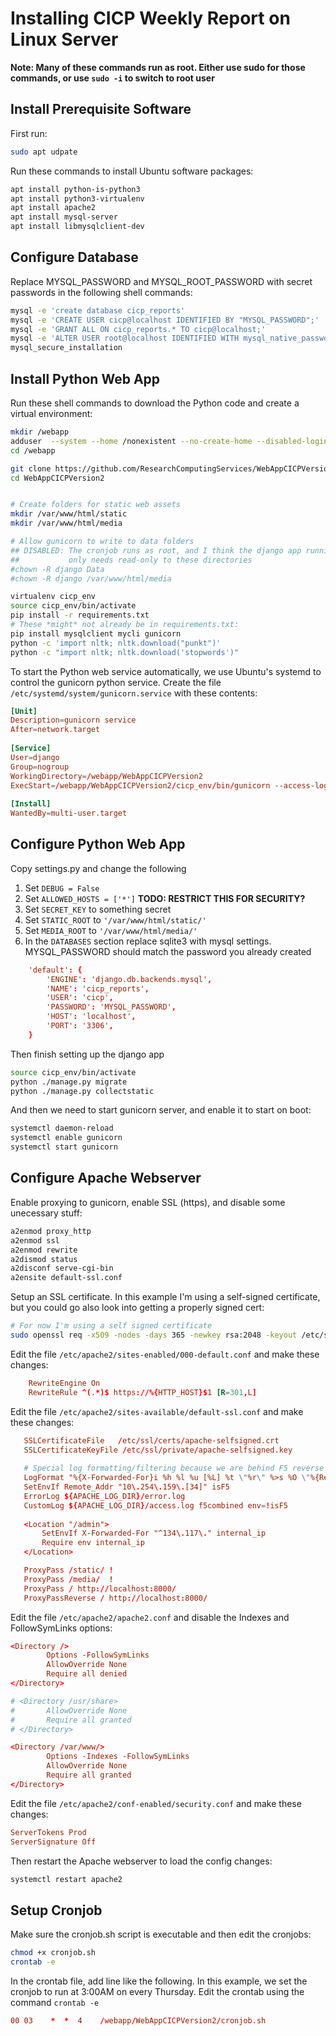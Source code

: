 # Installing CICP Weekly Report on Linux Server

**Note: Many of these commands run as root.  Either use sudo for those commands, or use `sudo -i` to switch to root user**

## Install Prerequisite Software

First run:
```bash
sudo apt udpate
```
Run these commands to install Ubuntu software packages:

```bash
apt install python-is-python3
apt install python3-virtualenv
apt install apache2
apt install mysql-server
apt install libmysqlclient-dev
```

## Configure Database

Replace MYSQL_PASSWORD and MYSQL_ROOT_PASSWORD with secret passwords in the following shell commands:

```bash
mysql -e 'create database cicp_reports'
mysql -e 'CREATE USER cicp@localhost IDENTIFIED BY "MYSQL_PASSWORD";'
mysql -e 'GRANT ALL ON cicp_reports.* TO cicp@localhost;'
mysql -e 'ALTER USER root@localhost IDENTIFIED WITH mysql_native_password BY "MYSQL_ROOT_PASSWORD";'
mysql_secure_installation
```


## Install Python Web App

Run these shell commands to download the Python code and create a
virtual environment:

```bash
mkdir /webapp
adduser  --system --home /nonexistent --no-create-home --disabled-login --shell /usr/sbin/nologin django
cd /webapp

git clone https://github.com/ResearchComputingServices/WebAppCICPVersion2.git
cd WebAppCICPVersion2


# Create folders for static web assets
mkdir /var/www/html/static
mkdir /var/www/html/media

# Allow gunicorn to write to data folders
## DISABLED: The cronjob runs as root, and I think the django app running from gunicorn
##           only needs read-only to these directories
#chown -R django Data
#chown -R django /var/www/html/media

virtualenv cicp_env
source cicp_env/bin/activate
pip install -r requirements.txt
# These *might* not already be in requirements.txt:
pip install mysqlclient mycli gunicorn
python -c 'import nltk; nltk.download("punkt")'
python -c "import nltk; nltk.download('stopwords')"
```

To start the Python web service automatically, we use Ubuntu's systemd
to control the gunicorn python service.  Create the file
`/etc/systemd/system/gunicorn.service` with these contents:

```conf
[Unit]
Description=gunicorn service
After=network.target
   
[Service]
User=django
Group=nogroup
WorkingDirectory=/webapp/WebAppCICPVersion2
ExecStart=/webapp/WebAppCICPVersion2/cicp_env/bin/gunicorn --access-logfile - --workers 8 --bind 127.0.0.1:8000 WebAppCICPVersion2.wsgi:application
   
[Install]
WantedBy=multi-user.target
```

## Configure Python Web App

Copy settings.py and change the following

  1. Set `DEBUG = False`
  2. Set `ALLOWED_HOSTS = ['*']`   **TODO: RESTRICT THIS FOR SECURITY?**
  3. Set `SECRET_KEY` to something secret
  4. Set `STATIC_ROOT` to `'/var/www/html/static/'`
  4. Set `MEDIA_ROOT` to `'/var/www/html/media/'`
  4. In the `DATABASES` section replace sqlite3 with mysql settings.
     MYSQL_PASSWORD should match the password you already created
```conf
    'default': {
        'ENGINE': 'django.db.backends.mysql',
        'NAME': 'cicp_reports',
        'USER': 'cicp',
        'PASSWORD': 'MYSQL_PASSWORD',
        'HOST': 'localhost',
        'PORT': '3306',
    }
````


Then finish setting up the django app

```bash
source cicp_env/bin/activate
python ./manage.py migrate
python ./manage.py collectstatic
```

And then we need to start gunicorn server, and enable it to start on boot:
```bash
systemctl daemon-reload
systemctl enable gunicorn
systemctl start gunicorn
```

## Configure Apache Webserver

Enable proxying to gunicorn, enable SSL (https), and disable some unecessary stuff:

```bash
a2enmod proxy_http
a2enmod ssl
a2enmod rewrite
a2dismod status
a2disconf serve-cgi-bin
a2ensite default-ssl.conf
```

Setup an SSL certificate.  In this example I'm using a self-signed
certificate, but you could go also look into getting a properly signed
cert:

```bash
# For now I'm using a self signed certificate
sudo openssl req -x509 -nodes -days 365 -newkey rsa:2048 -keyout /etc/ssl/private/apache-selfsigned.key -out /etc/ssl/certs/apache-selfsigned.crt
```

Edit the file `/etc/apache2/sites-enabled/000-default.conf` and make these changes:
```conf
    RewriteEngine On
    RewriteRule ^(.*)$ https://%{HTTP_HOST}$1 [R=301,L]
```

Edit the file `/etc/apache2/sites-available/default-ssl.conf` and make these changes:
```conf
   SSLCertificateFile	/etc/ssl/certs/apache-selfsigned.crt
   SSLCertificateKeyFile /etc/ssl/private/apache-selfsigned.key
   
   # Special log formatting/filtering because we are behind F5 reverse proxy
   LogFormat "%{X-Forwarded-For}i %h %l %u [%L] %t \"%r\" %>s %O \"%{Referer}i\" \"%{User-Agent}i\"" f5combined
   SetEnvIf Remote_Addr "10\.254\.159\.[34]" isF5
   ErrorLog ${APACHE_LOG_DIR}/error.log
   CustomLog ${APACHE_LOG_DIR}/access.log f5combined env=!isF5
   
   <Location "/admin">
       SetEnvIf X-Forwarded-For "^134\.117\." internal_ip
       Require env internal_ip
   </Location>

   ProxyPass /static/ !
   ProxyPass /media/  !
   ProxyPass / http://localhost:8000/
   ProxyPassReverse / http://localhost:8000/
```

Edit the file `/etc/apache2/apache2.conf` and disable the Indexes and FollowSymLinks options:
```conf
<Directory />
        Options -FollowSymLinks
        AllowOverride None
        Require all denied
</Directory>

# <Directory /usr/share>
#       AllowOverride None
#       Require all granted
# </Directory>

<Directory /var/www/>
        Options -Indexes -FollowSymLinks
        AllowOverride None
        Require all granted
</Directory>
```



Edit the file `/etc/apache2/conf-enabled/security.conf` and make these changes:
```conf
ServerTokens Prod
ServerSignature Off
```

Then restart the Apache webserver to load the config changes:
```bash
systemctl restart apache2
```

## Setup Cronjob

Make sure the cronjob.sh script is executable and then edit the cronjobs:

```bash
chmod +x cronjob.sh
crontab -e
```

In the crontab file, add line like the following.
In this example, we set the cronjob to run at 3:00AM on every Thursday.
Edit the crontab using the command `crontab -e`
```conf
00 03    *  *  4    /webapp/WebAppCICPVersion2/cronjob.sh
```
